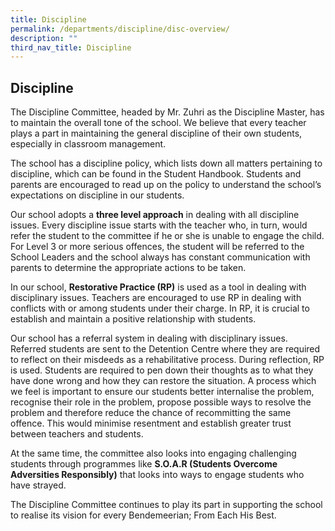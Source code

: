 ```yaml
---
title: Discipline
permalink: /departments/discipline/disc-overview/
description: ""
third_nav_title: Discipline
---
```

## **Discipline**

The Discipline Committee, headed by Mr. Zuhri as the Discipline Master, has to maintain the overall tone of the school. We believe that every teacher plays a part in maintaining the general discipline of their own students, especially in classroom management.

The school has a discipline policy, which lists down all matters pertaining to discipline, which can be found in the Student Handbook. Students and parents are encouraged to read up on the policy to understand the school’s expectations on discipline in our students.

Our school adopts a **three level approach** in dealing with all discipline issues. Every discipline issue starts with the teacher who, in turn, would refer the student to the committee if he or she is unable to engage the child. For Level 3 or more serious offences, the student will be referred to the School Leaders and the school always has constant communication with parents to determine the appropriate actions to be taken.

In our school, **Restorative Practice (RP)** is used as a tool in dealing with disciplinary issues. Teachers are encouraged to use RP in dealing with conflicts with or among students under their charge. In RP, it is crucial to establish and maintain a positive relationship with students.

Our school has a referral system in dealing with disciplinary issues. Referred students are sent to the Detention Centre where they are required to reflect on their misdeeds as a rehabilitative process. During reflection, RP is used. Students are required to pen down their thoughts as to what they have done wrong and how they can restore the situation. A process which we feel is important to ensure our students better internalise the problem, recognise their role in the problem, propose possible ways to resolve the problem and therefore reduce the chance of recommitting the same offence. This would minimise resentment and establish greater trust between teachers and students.

At the same time, the committee also looks into engaging challenging students through programmes like **S.O.A.R (Students Overcome Adversities Responsibly)** that looks into ways to engage students who have strayed.

The Discipline Committee continues to play its part in supporting the school to realise its vision for every Bendemeerian; From Each His Best.